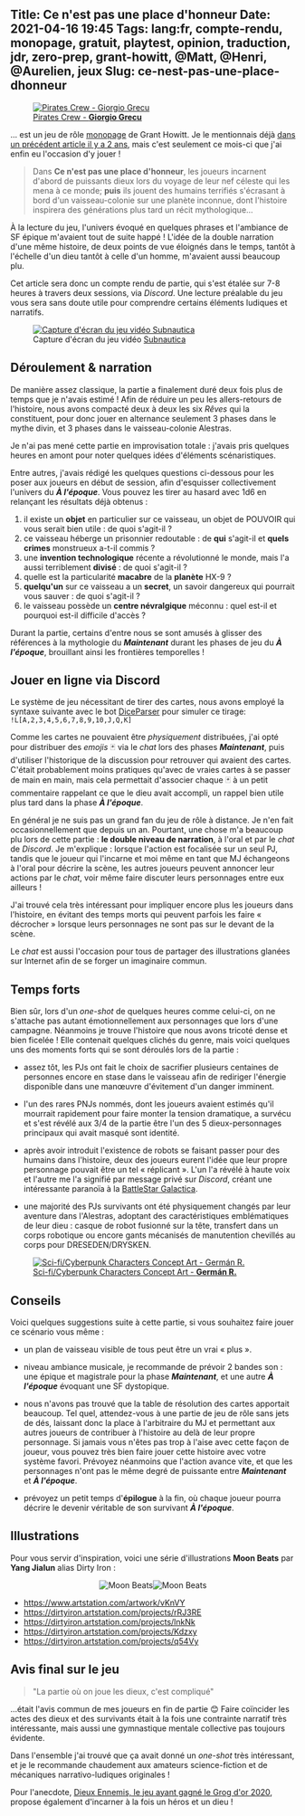 Title: Ce n'est pas une place d'honneur
Date: 2021-04-16 19:45
Tags: lang:fr, compte-rendu, monopage, gratuit, playtest, opinion, traduction, jdr, zero-prep, grant-howitt, @Matt, @Henri, @Aurelien, jeux
Slug: ce-nest-pas-une-place-dhonneur
---

<a href="https://www.artstation.com/artwork/6XnK5">
  <figure>
    <img alt="Pirates Crew - Giorgio Grecu" src="images/2021/04/giorgio-grecu-piratescrew2.jpg">
    <figcaption>Pirates Crew - <b>Giorgio Grecu</b></figcaption>
  </figure>
</a>

... est un jeu de rôle [monopage](/lucas/blog/tag/monopage.html) de Grant Howitt.
Je le mentionnais déjà [dans un précédent article il y a 2 ans](traduction-de-jdr-monopage-de-grant-howitt.html),
mais c'est seulement ce mois-ci que j'ai enfin eu l'occasion d'y jouer !

> Dans **Ce n'est pas une place d'honneur**, les joueurs incarnent d'abord de puissants dieux
> lors du voyage de leur nef céleste qui les mena à ce monde;
> **puis** ils jouent des humains terrifiés s'écrasant à bord d'un vaisseau-colonie sur une planète inconnue,
> dont l'histoire inspirera des générations plus tard un récit mythologique...

À la lecture du jeu, l'univers évoqué en quelques phrases et l'ambiance de SF épique m'avaient tout de suite happé !
L'idée de la double narration d'une même histoire, de deux points de vue éloignés dans le temps, tantôt à l'échelle d'un dieu tantôt à celle d'un homme, m'avaient aussi beaucoup plu.

Cet article sera donc un compte rendu de partie, qui s'est étalée sur 7-8 heures à travers deux sessions, via _Discord_.
Une lecture préalable du jeu vous sera sans doute utile pour comprendre certains éléments ludiques et narratifs.


<figure>
  <a href="https://www.deviantart.com/edveenn/art/Subnautica-Screenshot-01-861025308">
    <img alt="Capture d'écran du jeu vidéo Subnautica" src="images/2021/04/subnautica.jpg">
  </a>
  <figcaption>Capture d'écran du jeu vidéo <a href="https://fr.wikipedia.org/wiki/Subnautica">Subnautica</a></figcaption>
</figure>


## Déroulement & narration

De manière assez classique, la partie a finalement duré deux fois plus de temps que je n'avais estimé !
Afin de réduire un peu les allers-retours de l'histoire, nous avons compacté deux à deux les six _Rêves_ qui la constituent,
pour donc jouer en alternance seulement 3 phases dans le mythe divin, et 3 phases dans le vaisseau-colonie Alestras.

Je n'ai pas mené cette partie en improvisation totale :
j'avais pris quelques heures en amont pour noter quelques idées d'éléments scénaristiques.

Entre autres, j'avais rédigé les quelques questions ci-dessous pour les poser aux joueurs en début de session,
afin d'esquisser collectivement l'univers du _**À l'époque**_.
Vous pouvez les tirer au hasard avec 1d6 en relançant les résultats déjà obtenus :

1. il existe un **objet** en particulier sur ce vaisseau, un objet de POUVOIR qui vous serait bien utile : de quoi s'agit-il ?
2. ce vaisseau héberge un prisonnier redoutable : de **qui** s'agit-il et **quels crimes** monstrueux a-t-il commis ?
3. une **invention technologique** récente a révolutionné le monde, mais l'a aussi terriblement **divisé** : de quoi s'agit-il ?
4. quelle est la particularité **macabre** de la **planète** HX-9 ?
5. **quelqu'un** sur ce vaisseau a un **secret**, un savoir dangereux qui pourrait vous sauver : de quoi s'agit-il ?
6. le vaisseau possède un **centre névralgique** méconnu : quel est-il et pourquoi est-il difficile d'accès ?

Durant la partie, certains d'entre nous se sont amusés à glisser des références à la mythologie du _**Maintenant**_
durant les phases de jeu du _**À l'époque**_, brouillant ainsi les frontières temporelles !


## Jouer en ligne via Discord

Le système de jeu nécessitant de tirer des cartes, nous avons employé la syntaxe suivante avec le bot [DiceParser](https://top.gg/bot/279722369260453888) pour simuler ce tirage: `!L[A,2,3,4,5,6,7,8,9,10,J,Q,K]`

Comme les cartes ne pouvaient être _physiquement_ distribuées,
j'ai opté pour distribuer des _emojis_ 🃏 via le _chat_ lors des phases _**Maintenant**_,
puis d'utiliser l'historique de la discussion pour retrouver qui avaient des cartes.
C'était probablement moins pratiques qu'avec de vraies cartes à se passer de main en main,
mais cela permettait d'associer chaque 🃏 à un petit commentaire rappelant ce que le dieu avait accompli,
un rappel bien utile plus tard dans la phase _**À l'époque**_.

En général je ne suis pas un grand fan du jeu de rôle à distance. Je n'en fait occasionnellement que depuis un an.
Pourtant, une chose m'a beaucoup plu lors de cette partie : **le double niveau de narration**, à l'oral et par le _chat_ de _Discord_.
Je m'explique : lorsque l'action est focalisée sur un seul PJ, tandis que le joueur qui l'incarne et moi même en tant que MJ
échangeons à l'oral pour décrire la scène, les autres joueurs peuvent annoncer leur actions par le _chat_,
voir même faire discuter leurs personnages entre eux ailleurs !

J'ai trouvé cela très intéressant pour impliquer encore plus les joueurs dans l'histoire,
en évitant des temps morts qui peuvent parfois les faire « décrocher »
lorsque leurs personnages ne sont pas sur le devant de la scène.

Le _chat_ est aussi l'occasion pour tous de partager des illustrations glanées sur Internet afin de se forger un imaginaire commun.


## Temps forts

Bien sûr, lors d'un _one-shot_ de quelques heures comme celui-ci, on ne s'attache pas autant émotionnellement aux personnages que lors d'une campagne. Néanmoins je trouve l'histoire que nous avons tricoté dense et bien ficelée !
Elle contenait quelques clichés du genre, mais voici quelques uns des moments forts qui se sont déroulés lors de la partie :

- assez tôt, les PJs ont fait le choix de sacrifier plusieurs centaines de personnes encore en stase dans le vaisseau
afin de rediriger l'énergie disponible dans une manœuvre d'évitement d'un danger imminent.

- l'un des rares PNJs nommés, dont les joueurs avaient estimés qu'il mourrait rapidement pour faire monter la tension dramatique,
a survécu et s'est révélé aux 3/4 de la partie être l'un des 5 dieux-personnages principaux qui avait masqué sont identité.

- après avoir introduit l'existence de robots se faisant passer pour des humains dans l'histoire,
deux des joueurs eurent l'idée que leur propre personnage pouvait être un tel « réplicant ».
L'un l'a révélé à haute voix et l'autre me l'a signifié par message privé sur _Discord_,
créant une intéressante paranoïa à la [BattleStar Galactica](https://fr.wikipedia.org/wiki/Battlestar_Galactica_(s%C3%A9rie_t%C3%A9l%C3%A9vis%C3%A9e)).

- une majorité des PJs survivants ont été physiquement changés par leur aventure dans l'Alestras,
adoptant des caractéristiques emblématiques de leur dieu :
casque de robot fusionné sur la tête, transfert dans un corps robotique
ou encore gants mécanisés de manutention chevillés au corps pour DRESEDEN/DRYSKEN.

<a href="https://www.artstation.com/artwork/Dx3O30">
  <figure>
    <img alt="Sci-fi/Cyberpunk Characters Concept Art - Germán R." src="images/2021/04/german-rodriguez-img-20190602-194438-566.jpg">
    <figcaption>Sci-fi/Cyberpunk Characters Concept Art - <b>Germán R.</b></figcaption>
  </figure>
</a>


## Conseils

Voici quelques suggestions suite à cette partie, si vous souhaitez faire jouer ce scénario vous même :

- un plan de vaisseau visible de tous peut être un vrai « plus ».

- niveau ambiance musicale, je recommande de prévoir 2 bandes son :
une épique et magistrale pour la phase _**Maintenant**_, et une autre _**À l'époque**_ évoquant une SF dystopique.

- nous n'avons pas trouvé que la table de résolution des cartes apportait beaucoup.
Tel quel, attendez-vous à une partie de jeu de rôle sans jets de dés,
laissant donc la place à l'arbitraire du MJ et permettant aux autres joueurs de contribuer à l'histoire au delà de leur propre personnage.
Si jamais vous n'êtes pas trop à l'aise avec cette façon de joueur,
vous pouvez très bien faire jouer cette histoire avec votre système favori.
Prévoyez néanmoins que l'action avance vite, et que les personnages n'ont pas le même degré de puissante
entre _**Maintenant**_ et _**À l'époque**_.

- prévoyez un petit temps d'**épilogue** à la fin, où chaque joueur pourra décrire le devenir véritable de son survivant _**À l'époque**_.


## Illustrations

Pour vous servir d'inspiration, voici une série d'illustrations **Moon Beats** par **Yang Jialun** alias Dirty Iron :

<div class="side-by-side">
  <img alt="Moon Beats" src="images/2021/04/dirty-iron-asset.jpg">
  <img alt="Moon Beats" src="images/2021/04/yang-jialun-1007-5.jpg">
</div>

+ <https://www.artstation.com/artwork/vKnVY>
+ <https://dirtyiron.artstation.com/projects/rRJ3RE>
+ <https://dirtyiron.artstation.com/projects/lnkNk>
+ <https://dirtyiron.artstation.com/projects/Kdzxy>
+ <https://dirtyiron.artstation.com/projects/q54Vy>


## Avis final sur le jeu

> "La partie où on joue les dieux, c'est compliqué"

...était l'avis commun de mes joueurs en fin de partie 😊
Faire coïncider les actes des dieux et des survivants était à la fois une contrainte narratif très intéressante,
mais aussi une gymnastique mentale collective pas toujours évidente.

Dans l'ensemble j'ai trouvé que ça avait donné un _one-shot_ très intéressant,
et je le recommande chaudement aux amateurs science-fiction et de mécaniques narrativo-ludiques originales !

Pour l'anecdote, [Dieux Ennemis, le jeu ayant gagné le Grog d'or 2020](http://www.legrog.org/jeux/dieux-ennemis),
propose également d'incarner à la fois un héros et un dieu !

<!--
# REVE 1:
  + comète noire cendreuse qui plonge sur la nef d'argent céleste
    FYRVOS est le dernier à se réveiller
    GYLD tente de diriger le vaisseau pour éviter l'impact, sans succès
    STYNNE déclenche la fureur de mille soleils contre la comète, sans plus de succès
    DRYSKEN décide d'amortir l'impact de ses mains puissantes, assisté de FYRVOS
    => l'univers entier se transforme (couleurs, distances distordues) et le vaisseau devient animal
    STYNNE récupère les dernières armes divines non encore corrompues par la cendre
  + sortie de pods dans la coursive, baignés dans du Granitix (TM)
    appel via poste radio par GOLDBERG
    STEIN récupère une gatling
    VOSS, sous barbituriques, sort difficilement de stase et commence à assister les blessés
    GOLDBERG dirige les survivants hors de la zone, vers une salle de contrôle secondaire
    l'ingénieur DRESDEN et d'autres survivants frappent à la porte pour entrer
    => VOSS leur ouvre mais comme ils sont poursuivis par les CREATURES, STEIN ouvre le feu à la gatling sur les derniers survivants et GOLDBERG ferme la porte
    DRESDEN & GOLDBERG tentent de changer la course du vaisseau pour éviter l'impact
    VOSS mentionne le projet secret X65 dont il a entendu parler
    => ellipse : grâce à l'aide de BRANDT (?), les PJs + DRESDEN se sont rendus dans une salle de contrôle caché du vaisseau,
    et s'apprêtent à déclencher une arme laser issue du projet secret X65, mais dont l'usage nécessitera de débrancher tous les pods de stase du vaisseau
    Le capitaine Sanders débarque et le groupe décide de rejoindre le groupe de survivants en faisant un crochet vers une cache d'armes localisée par STEIN
    Le capitaine se révèle souffrir de la psychose du sommeil cryogénique et VOSS le sédate d'un coup de seringue
    Le contenu de la cache d'armes semble avoir été rongé par des créatures, seul une combinaison, une arme de poing et quelques fusils peuvent être récupérés

# REVE 2:
  + GYLD obtient l'aide de SANADAR l'innocent, maître des vents, pour dompter la nef-baleine céleste
    FYRVOS apaise les incendies en apprivoisant les flammes
    STYNNE démasque les faux dieux, les démons issus des flammes noires se cachant parmi les siens
    Les démons sont repoussés en enfer, mais comme leur nuisance reste encore trop grande, il est décidé de les enfermer et en fermant les portes
    Grâce à STYNNE qui repousse les démons, et FYRVOS qui redonne humanité à certains autres, leur plan réussi mais GYLD est capturé
  + GOLDBERG tente à nouveau de briefer le capitaine Sanders qui a perdu la mémoire, mais celui-ci se tire une balle dans la tête
    une stratégie est établie pour redistribuer l'énergie dans le vaisseau afin de tenter un atterrissage sur HX-9,
    mais sans les accès du capitaine il va falloir se rendre directement sur place dans le vaisseau
    hors les créatures semblent attirées par l'énergie...
    VOSS étudie le corps mécanique d'une des créatures assaillantes, puis tente une expédition pour amadouer certaines d'entre elles, non hostiles, qui se solde par un échec
    lancement de l'expédition avec GOLDBERG, DRESDEN & STEIN, au cours de laquelle ce dernier identifie un borg, un contaminé parmi eux

# REVE 3: ...

Autre éléments narratifs :
* **EMBER** : une IA "enfant" capable d'outrepasser le contrôle sur le vaisseau d'YSTER
https://www.deviantart.com/captaintrebuchet/art/Robot-Children-687224957
* mutant N711
* ordinateur de bord = YSTER. Pas hostile mais en mode "maximisation rationnelle des chances de survie optimales", pas empathique et pas coopératif. => centre névralgique
* éclat métallique qui accélère le champs entropique à proximité de l'éclat
* officiers affectés par psychose du sommeil cryogénique => [leur mémoire ne dure que 10 minutes]! => deviennent fous
* cryogénie Courte Vie & Longue Vie
-->

<style>
.side-by-side {
  display: flex;
  justify-content: center;
  align-items: center;
  flex-flow: wrap;
}
</style>
